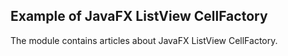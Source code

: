 ## Example of JavaFX ListView CellFactory

The module contains articles about JavaFX ListView CellFactory.
